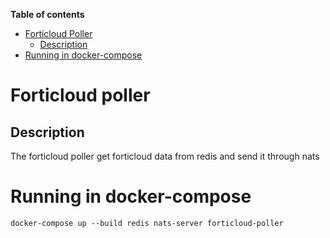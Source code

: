 **Table of contents**

- [Forticloud Poller](#forticloud-poller)
  - [Description](#forticloud-poller-description)
- [Running in docker-compose](#running-in-docker-compose)

# Forticloud poller

## Description <a name="forticloud-poller-description"></a>

The forticloud poller get forticloud data from redis and send it through nats

# Running in docker-compose

`docker-compose up --build redis nats-server forticloud-poller`
